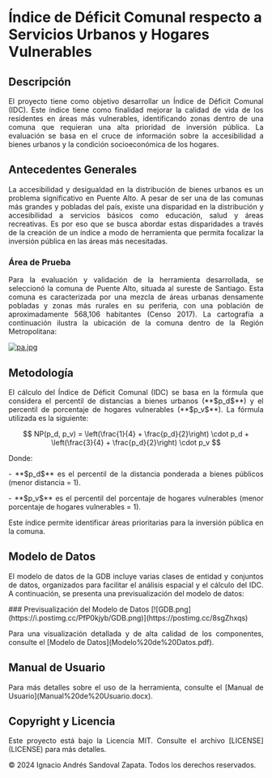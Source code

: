 # Índice de Déficit Comunal respecto a Servicios Urbanos y Hogares Vulnerables
## Descripción
<p align="justify">El proyecto tiene como objetivo desarrollar un Índice de Déficit Comunal (IDC). Este índice tiene como finalidad mejorar la calidad de vida de los residentes en áreas más vulnerables, identificando zonas dentro de una comuna que requieran una alta prioridad de inversión pública. La evaluación se basa en el cruce de información sobre la accesibilidad a bienes urbanos y la condición socioeconómica de los hogares.</p>

## Antecedentes Generales

<p align="justify">La accesibilidad y desigualdad en la distribución de bienes urbanos es un problema significativo en Puente Alto. A pesar de ser una de las comunas más grandes y pobladas del país, existe una disparidad en la distribución y accesibilidad a servicios básicos como educación, salud y áreas recreativas. Es por eso que se busca abordar estas disparidades a través de la creación de un índice a modo de herramienta que permita focalizar la inversión pública en las áreas más necesitadas.</p>


### Área de Prueba

<p align="justify">Para la evaluación y validación de la herramienta desarrollada, se seleccionó la comuna de Puente Alto, situada al sureste de Santiago. Esta comuna es caracterizada por una mezcla de áreas urbanas densamente pobladas y zonas más rurales en su periferia, con una población de aproximadamente 568,106 habitantes (Censo 2017). La cartografía a continuación ilustra la ubicación de la comuna dentro de la Región Metropolitana:</p>

[![pa.jpg](https://i.postimg.cc/mrxjHxW9/pa.jpg)](https://postimg.cc/75V0FW6P)


## Metodología
<p align="justify">El cálculo del Índice de Déficit Comunal (IDC) se basa en la fórmula que considera el percentil de distancias a bienes urbanos (**$p_d$**) y el percentil de porcentaje de hogares vulnerables (**$p_v$**). La fórmula utilizada es la siguiente:</p>

$$
NP(p_d, p_v) = \left(\frac{1}{4} + \frac{p_d}{2}\right) \cdot p_d + \left(\frac{3}{4} + \frac{p_d}{2}\right) \cdot p_v
$$

Donde:
<p align="justify">- **$p_d$** es el percentil de la distancia ponderada a bienes públicos (menor distancia = 1).</p>
<p align="justify">- **$p_v$** es el percentil del porcentaje de hogares vulnerables (menor porcentaje de hogares vulnerables = 1).</p>

<p align="justify">Este índice permite identificar áreas prioritarias para la inversión pública en la comuna.</p>

## Modelo de Datos
<p align="justify">El modelo de datos de la GDB incluye varias clases de entidad y conjuntos de datos, organizados para facilitar el análisis espacial y el cálculo del IDC. A continuación, se presenta una previsualización del modelo de datos:</p>
### Previsualización del Modelo de Datos
[![GDB.png](https://i.postimg.cc/PfP0kjyb/GDB.png)](https://postimg.cc/8sgZhxqs)
<p align="justify">Para una visualización detallada y de alta calidad de los componentes, consulte el [Modelo de Datos](Modelo%20de%20Datos.pdf).</p>

## Manual de Usuario
<p align="justify">Para más detalles sobre el uso de la herramienta, consulte el [Manual de Usuario](Manual%20de%20Usuario.docx).</p>

## Copyright y Licencia
<p align="justify">Este proyecto está bajo la Licencia MIT. Consulte el archivo [LICENSE](LICENSE) para más detalles.</p>

<p align="justify">© 2024 Ignacio Andrés Sandoval Zapata. Todos los derechos reservados.</p>
